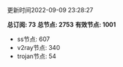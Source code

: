 更新时间2022-09-09 23:28:27

**总订阅: 73**
**总节点: 2753**
**有效节点: 1001**
- ss节点: 607
- v2ray节点: 340
- trojan节点: 54
